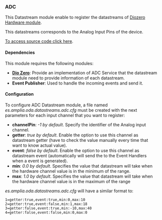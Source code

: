 ### ADC

This Datastream module enable to register the datastreams of [Diozero Hardware module]().

This datastreams corresponds to the Analog Input Pins of the device.

[To access source code click here](https://github.com/amplia-iiot/oda/tree/master/oda-datastreams/adc).

#### Dependencies

This module requires the following modules:
* __[Dio Zero]()__: Provide an implementation of ADC Service that the datastream module need to provide information of each datastream.
* __Event Publisher__: Used to handle the incoming events and send it.

#### Configuration

To configure ADC Datastream module, a file named _es.amplia.oda.datastreams.adc.cfg_ must be created with the next parameters 
for each input channel that you want to register:
* __channelPin__: *-1 by default*. Specify the identifier of the Analog input channel.
* __getter__: *true by default*. Enable the option to use this channel as datastream getter (have to check the value manually 
every time that want to know actual value).
* __event__: *false by default*. Enable the option to use this channel as datastream event (automatically will send the 
to the Event Handlers when a event is generated).
* __min__: *0.0 by default*. Specifies the value that datastream will take when the hardware channel value is in the minimum of the range. 
* __max__: *1.0 by default*. Specifies the value that datastream will take when the hardware channel value is in the maximum of the range

_es.amplia.oda.datastreams.adc.cfg_ will have a similar format to:
```
1=getter:true,event:true,min:0,max:10
2=getter:true,event:false,min:1,max:18
3=getter:false,event:true,min:-10,max:40
4=getter:false,event:false,min:0,max:0
```
